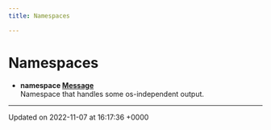 ```yaml
---
title: Namespaces

---
```


# Namespaces




* **namespace [Message](/Namespaces/namespaceMessage.md)** <br>Namespace that handles some os-independent output. 



-------------------------------

Updated on 2022-11-07 at 16:17:36 +0000
